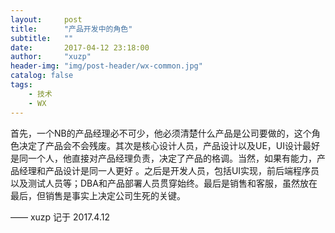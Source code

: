 ```yaml
---
layout:     post
title:      "产品开发中的角色"
subtitle:   ""
date:       2017-04-12 23:18:00
author:     "xuzp"
header-img: "img/post-header/wx-common.jpg"
catalog: false
tags:
    - 技术
    - WX
---
```


首先，一个NB的产品经理必不可少，他必须清楚什么产品是公司要做的，这个角色决定了产品会不会残废。其次是核心设计人员，产品设计以及UE，UI设计最好是同一个人，他直接对产品经理负责，决定了产品的格调。当然，如果有能力，产品经理和产品设计是同一人更好 。之后是开发人员，包括UI实现，前后端程序员以及测试人员等；DBA和产品部署人员贯穿始终。最后是销售和客服，虽然放在最后，但销售是事实上决定公司生死的关键。

—— xuzp 记于 2017.4.12
